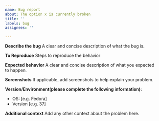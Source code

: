 ```yaml
---
name: Bug report
about: The option x is currently broken
title: ''
labels: bug
assignees: ''

---
```


**Describe the bug**
A clear and concise description of what the bug is.

**To Reproduce**
Steps to reproduce the behavior

**Expected behavior**
A clear and concise description of what you expected to happen.

**Screenshots**
If applicable, add screenshots to help explain your problem.

**Version/Environment(please complete the following information):**
 - OS: [e.g. Fedora]
 - Version [e.g. 37]

**Additional context**
Add any other context about the problem here.
